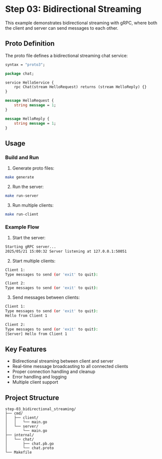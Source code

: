 # Step 03: Bidirectional Streaming

This example demonstrates bidirectional streaming with gRPC, where both the client and server can send messages to each other.

## Proto Definition

The proto file defines a bidirectional streaming chat service:

```protobuf
syntax = "proto3";

package chat;

service HelloService {
    rpc Chat(stream HelloRequest) returns (stream HelloReply) {}
}

message HelloRequest {
    string message = 1;
}

message HelloReply {
    string message = 1;
}
```

## Usage

### Build and Run

1. Generate proto files:
```bash
make generate
```

2. Run the server:
```bash
make run-server
```

3. Run multiple clients:
```bash
make run-client
```

### Example Flow

1. Start the server:
```bash
Starting gRPC server...
2025/05/21 15:00:32 Server listening at 127.0.0.1:50051
```

2. Start multiple clients:
```bash
Client 1:
Type messages to send (or 'exit' to quit):

Client 2:
Type messages to send (or 'exit' to quit):
```

3. Send messages between clients:
```bash
Client 1:
Type messages to send (or 'exit' to quit):
Hello from Client 1

Client 2:
Type messages to send (or 'exit' to quit):
[Server] Hello from Client 1
```

## Key Features

- Bidirectional streaming between client and server
- Real-time message broadcasting to all connected clients
- Proper connection handling and cleanup
- Error handling and logging
- Multiple client support

## Project Structure

```
step-03_bidirectional_streaming/
├── cmd/
│   ├── client/
│   │   └── main.go
│   └── server/
│       └── main.go
├── internal/
│   └── chat/
│       ├── chat.pb.go
│       └── chat.proto
└── Makefile
```
